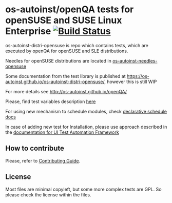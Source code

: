 os-autoinst/openQA tests for openSUSE and SUSE Linux Enterprise [![Build Status](https://github.com/os-autoinst/os-autoinst-distri-opensuse/workflows/ci/badge.svg)](https://github.com/os-autoinst/os-autoinst-distri-opensuse/actions)
=================================================================================================================================================================================================================================
os-autoinst-distri-opensuse is repo which contains tests, which are executed
by openQA for openSUSE and SLE distributions.

Needles for openSUSE distributions are located in [os-autoinst-needles-opensuse](https://github.com/os-autoinst/os-autoinst-needles-opensuse)

Some documentation from the test library is published at https://os-autoinst.github.io/os-autoinst-distri-opensuse/, however this is still WIP

For more details see http://os-autoinst.github.io/openQA/

Please, find test variables description [here](https://github.com/os-autoinst/os-autoinst-distri-opensuse/blob/master/variables.md)

For using new mechanism to schedule modules, check [declarative schedule docs](declarative-schedule-doc.md)

In case of adding new test for Installation, please use approach
described in the
[documentation for UI Test Automation Framework](ui-framework-documentation.md)

## How to contribute
Please, refer to [Contributing Guide](https://github.com/os-autoinst/os-autoinst-distri-opensuse/blob/master/CONTRIBUTING.md).

## License

Most files are minimal copyleft, but some more complex tests are GPL. So please
check the license within the files.

